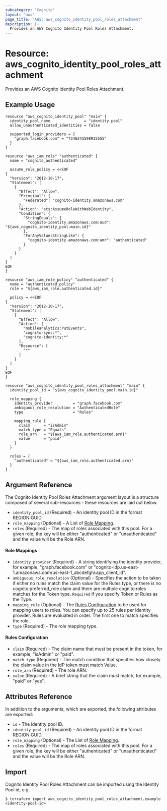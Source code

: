 ```yaml
---
subcategory: "Cognito"
layout: "aws"
page_title: "AWS: aws_cognito_identity_pool_roles_attachment"
description: |-
  Provides an AWS Cognito Identity Pool Roles Attachment.
---
```


# Resource: aws_cognito_identity_pool_roles_attachment

Provides an AWS Cognito Identity Pool Roles Attachment.

## Example Usage

```hcl
resource "aws_cognito_identity_pool" "main" {
  identity_pool_name               = "identity pool"
  allow_unauthenticated_identities = false

  supported_login_providers = {
    "graph.facebook.com" = "7346241598935555"
  }
}

resource "aws_iam_role" "authenticated" {
  name = "cognito_authenticated"

  assume_role_policy = <<EOF
{
  "Version": "2012-10-17",
  "Statement": [
    {
      "Effect": "Allow",
      "Principal": {
        "Federated": "cognito-identity.amazonaws.com"
      },
      "Action": "sts:AssumeRoleWithWebIdentity",
      "Condition": {
        "StringEquals": {
          "cognito-identity.amazonaws.com:aud": "${aws_cognito_identity_pool.main.id}"
        },
        "ForAnyValue:StringLike": {
          "cognito-identity.amazonaws.com:amr": "authenticated"
        }
      }
    }
  ]
}
EOF
}

resource "aws_iam_role_policy" "authenticated" {
  name = "authenticated_policy"
  role = "${aws_iam_role.authenticated.id}"

  policy = <<EOF
{
  "Version": "2012-10-17",
  "Statement": [
    {
      "Effect": "Allow",
      "Action": [
        "mobileanalytics:PutEvents",
        "cognito-sync:*",
        "cognito-identity:*"
      ],
      "Resource": [
        "*"
      ]
    }
  ]
}
EOF
}

resource "aws_cognito_identity_pool_roles_attachment" "main" {
  identity_pool_id = "${aws_cognito_identity_pool.main.id}"

  role_mapping {
    identity_provider         = "graph.facebook.com"
    ambiguous_role_resolution = "AuthenticatedRole"
    type                      = "Rules"

    mapping_rule {
      claim      = "isAdmin"
      match_type = "Equals"
      role_arn   = "${aws_iam_role.authenticated.arn}"
      value      = "paid"
    }
  }

  roles = {
    "authenticated" = "${aws_iam_role.authenticated.arn}"
  }
}
```

## Argument Reference

The Cognito Identity Pool Roles Attachment argument layout is a structure composed of several sub-resources - these resources are laid out below.

* `identity_pool_id` (Required) - An identity pool ID in the format REGION:GUID.
* `role_mapping` (Optional) - A List of [Role Mapping](#role-mappings).
* `roles` (Required) - The map of roles associated with this pool. For a given role, the key will be either "authenticated" or "unauthenticated" and the value will be the Role ARN.

#### Role Mappings

* `identity_provider` (Required) - A string identifying the identity provider, for example, "graph.facebook.com" or "cognito-idp.us-east-1.amazonaws.com/us-east-1_abcdefghi:app_client_id".
* `ambiguous_role_resolution` (Optional) - Specifies the action to be taken if either no rules match the claim value for the Rules type, or there is no cognito:preferred_role claim and there are multiple cognito:roles matches for the Token type. `Required` if you specify Token or Rules as the Type.
* `mapping_rule` (Optional) - The [Rules Configuration](#rules-configuration) to be used for mapping users to roles. You can specify up to 25 rules per identity provider. Rules are evaluated in order. The first one to match specifies the role.
* `type` (Required) - The role mapping type.

#### Rules Configuration

* `claim` (Required) - The claim name that must be present in the token, for example, "isAdmin" or "paid".
* `match_type` (Required) - The match condition that specifies how closely the claim value in the IdP token must match Value.
* `role_arn` (Required) - The role ARN.
* `value` (Required) - A brief string that the claim must match, for example, "paid" or "yes".

## Attributes Reference

In addition to the arguments, which are exported, the following attributes are exported:

* `id` - The identity pool ID.
* `identity_pool_id` (Required) - An identity pool ID in the format REGION:GUID.
* `role_mapping` (Optional) - The List of [Role Mapping](#role-mappings).
* `roles` (Required) - The map of roles associated with this pool. For a given role, the key will be either "authenticated" or "unauthenticated" and the value will be the Role ARN.

## Import

Cognito Identity Pool Roles Attachment can be imported using the Identity Pool id, e.g.

```
$ terraform import aws_cognito_identity_pool_roles_attachment.example <identity-pool-id>
```
